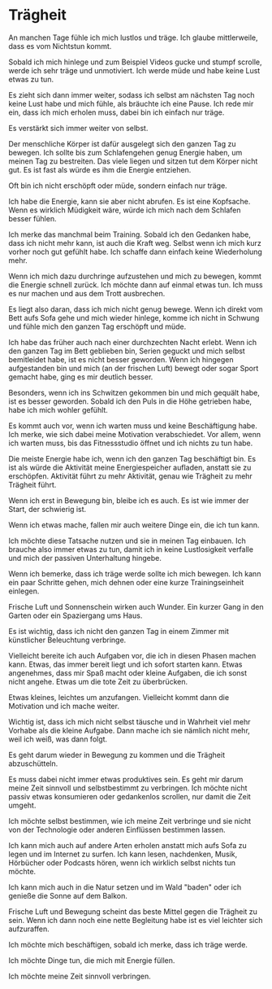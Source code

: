 # Trägheit

An manchen Tage fühle ich mich lustlos und träge. Ich glaube mittlerweile, dass es vom Nichtstun kommt.

Sobald ich mich hinlege und zum Beispiel Videos gucke und stumpf scrolle, werde ich sehr träge und unmotiviert. Ich werde müde und habe keine Lust etwas zu tun.

Es zieht sich dann immer weiter, sodass ich selbst am nächsten Tag noch keine Lust habe und mich fühle, als bräuchte ich eine Pause. Ich rede mir ein, dass ich mich erholen muss, dabei bin ich einfach nur träge.

Es verstärkt sich immer weiter von selbst.

Der menschliche Körper ist dafür ausgelegt sich den ganzen Tag zu bewegen. Ich sollte bis zum Schlafengehen genug Energie haben, um meinen Tag zu bestreiten. Das viele liegen und sitzen tut dem Körper nicht gut. Es ist fast als würde es ihm die Energie entziehen.

Oft bin ich nicht erschöpft oder müde, sondern einfach nur träge.

Ich habe die Energie, kann sie aber nicht abrufen. Es ist eine Kopfsache. Wenn es wirklich Müdigkeit wäre, würde ich mich nach dem Schlafen besser fühlen.

Ich merke das manchmal beim Training. Sobald ich den Gedanken habe, dass ich nicht mehr kann, ist auch die Kraft weg. Selbst wenn ich mich kurz vorher noch gut gefühlt habe. Ich schaffe dann einfach keine Wiederholung mehr.

Wenn ich mich dazu durchringe aufzustehen und mich zu bewegen, kommt die Energie schnell zurück. Ich möchte dann auf einmal etwas tun. Ich muss es nur machen und aus dem Trott ausbrechen.

Es liegt also daran, dass ich mich nicht genug bewege. Wenn ich direkt vom Bett aufs Sofa gehe und mich wieder hinlege, komme ich nicht in Schwung und fühle mich den ganzen Tag erschöpft und müde.

Ich habe das früher auch nach einer durchzechten Nacht erlebt. Wenn ich den ganzen Tag im Bett geblieben bin, Serien geguckt und mich selbst bemitleidet habe, ist es nicht besser geworden. Wenn ich hingegen aufgestanden bin und mich (an der frischen Luft) bewegt oder sogar Sport gemacht habe, ging es mir deutlich besser.

Besonders, wenn ich ins Schwitzen gekommen bin und mich gequält habe, ist es besser geworden. Sobald ich den Puls in die Höhe getrieben habe, habe ich mich wohler gefühlt.

Es kommt auch vor, wenn ich warten muss und keine Beschäftigung habe. Ich merke, wie sich dabei meine Motivation verabschiedet. Vor allem, wenn ich warten muss, bis das Fitnessstudio öffnet und ich nichts zu tun habe.

Die meiste Energie habe ich, wenn ich den ganzen Tag beschäftigt bin. Es ist als würde die Aktivität meine Energiespeicher aufladen, anstatt sie zu erschöpfen. Aktivität führt zu mehr Aktivität, genau wie Trägheit zu mehr Trägheit führt.

Wenn ich erst in Bewegung bin, bleibe ich es auch. Es ist wie immer der Start, der schwierig ist.

Wenn ich etwas mache, fallen mir auch weitere Dinge ein, die ich tun kann.

Ich möchte diese Tatsache nutzen und sie in meinen Tag einbauen. Ich brauche also immer etwas zu tun, damit ich in keine Lustlosigkeit verfalle und mich der passiven Unterhaltung hingebe.

Wenn ich bemerke, dass ich träge werde sollte ich mich bewegen. Ich kann ein paar Schritte gehen, mich dehnen oder eine kurze Trainingseinheit einlegen.

Frische Luft und Sonnenschein wirken auch Wunder. Ein kurzer Gang in den Garten oder ein Spaziergang ums Haus.  

Es ist wichtig, dass ich nicht den ganzen Tag in einem Zimmer mit künstlicher Beleuchtung verbringe. 

Vielleicht bereite ich auch Aufgaben vor, die ich in diesen Phasen machen kann. Etwas, das immer bereit liegt und ich sofort starten kann. Etwas angenehmes, dass mir Spaß macht oder kleine Aufgaben, die ich sonst nicht angehe. Etwas um die tote Zeit zu überbrücken.

Etwas kleines, leichtes um anzufangen. Vielleicht kommt dann die Motivation und ich mache weiter. 

Wichtig ist, dass ich mich nicht selbst täusche und in Wahrheit viel mehr Vorhabe als die kleine Aufgabe. Dann mache ich sie nämlich nicht mehr, weil ich weiß, was dann folgt.

Es geht darum wieder in Bewegung zu kommen und die Trägheit abzuschütteln.

Es muss dabei nicht immer etwas produktives sein. Es geht mir darum meine Zeit sinnvoll und selbstbestimmt zu verbringen. Ich möchte nicht passiv etwas konsumieren oder gedankenlos scrollen, nur damit die Zeit umgeht.

Ich möchte selbst bestimmen, wie ich meine Zeit verbringe und sie nicht von der Technologie oder anderen Einflüssen bestimmen lassen.

Ich kann mich auch auf andere Arten erholen anstatt mich aufs Sofa zu legen und im Internet zu surfen. Ich kann lesen, nachdenken, Musik, Hörbücher oder Podcasts hören, wenn ich wirklich selbst nichts tun möchte.

Ich kann mich auch in die Natur setzen und im Wald "baden" oder ich genieße die Sonne auf dem Balkon.

Frische Luft und Bewegung scheint das beste Mittel gegen die Trägheit zu sein. Wenn ich dann noch eine nette Begleitung habe ist es viel leichter sich aufzuraffen.

Ich möchte mich beschäftigen, sobald ich merke, dass ich träge werde. 

Ich möchte Dinge tun, die mich mit Energie füllen. 

Ich möchte meine Zeit sinnvoll verbringen.